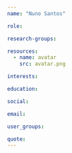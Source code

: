 ```yaml
---
name: "Nuno Santos"

role:

research-groups:

resources:
  - name: avatar
    src: avatar.png

interests:

education:

social:

email:

user_groups:

quote:
---
```

